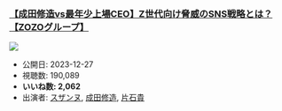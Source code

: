 ### [【成田修造vs最年少上場CEO】Z世代向け脅威のSNS戦略とは？【ZOZOグループ】](https://www.youtube.com/watch?v=onqt8sQNpK4)
[![](https://img.youtube.com/vi/onqt8sQNpK4/sddefault.jpg)](https://www.youtube.com/watch?v=onqt8sQNpK4)
-   公開日: 2023-12-27
-   視聴数: 190,089
-   **いいね数: 2,062**
-   出演者: [スザンヌ](/rehacq_fan/people/スザンヌ "wikilink"), [成田修造](/rehacq_fan/people/成田修造 "wikilink"), [片石貴](/rehacq_fan/people/片石貴 "wikilink")
